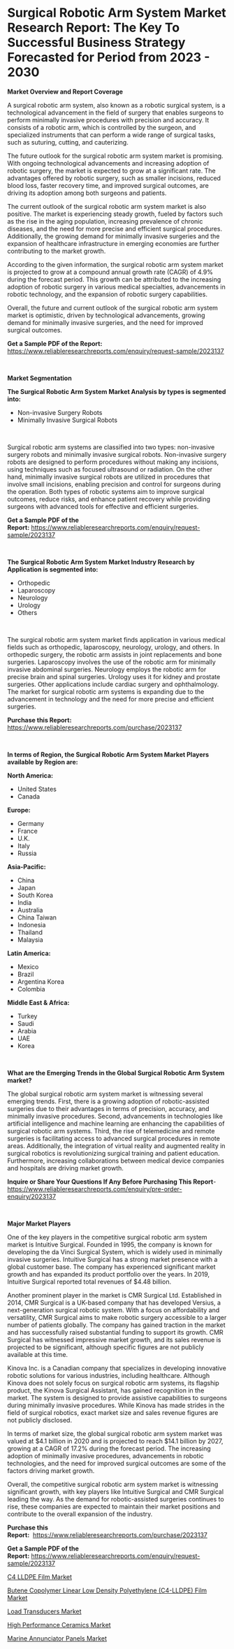 <p><h1>Surgical Robotic Arm System Market Research Report: The Key To Successful Business Strategy Forecasted for Period from 2023 - 2030</h1></p><p><strong>Market Overview and Report Coverage</strong></p>
<p><p>A surgical robotic arm system, also known as a robotic surgical system, is a technological advancement in the field of surgery that enables surgeons to perform minimally invasive procedures with precision and accuracy. It consists of a robotic arm, which is controlled by the surgeon, and specialized instruments that can perform a wide range of surgical tasks, such as suturing, cutting, and cauterizing.</p><p>The future outlook for the surgical robotic arm system market is promising. With ongoing technological advancements and increasing adoption of robotic surgery, the market is expected to grow at a significant rate. The advantages offered by robotic surgery, such as smaller incisions, reduced blood loss, faster recovery time, and improved surgical outcomes, are driving its adoption among both surgeons and patients.</p><p>The current outlook of the surgical robotic arm system market is also positive. The market is experiencing steady growth, fueled by factors such as the rise in the aging population, increasing prevalence of chronic diseases, and the need for more precise and efficient surgical procedures. Additionally, the growing demand for minimally invasive surgeries and the expansion of healthcare infrastructure in emerging economies are further contributing to the market growth.</p><p>According to the given information, the surgical robotic arm system market is projected to grow at a compound annual growth rate (CAGR) of 4.9% during the forecast period. This growth can be attributed to the increasing adoption of robotic surgery in various medical specialties, advancements in robotic technology, and the expansion of robotic surgery capabilities.</p><p>Overall, the future and current outlook of the surgical robotic arm system market is optimistic, driven by technological advancements, growing demand for minimally invasive surgeries, and the need for improved surgical outcomes.</p></p>
<p><strong>Get a Sample PDF of the Report:</strong> <a href="https://www.reliableresearchreports.com/enquiry/request-sample/2023137">https://www.reliableresearchreports.com/enquiry/request-sample/2023137</a></p>
<p>&nbsp;</p>
<p><strong>Market Segmentation</strong></p>
<p><strong>The Surgical Robotic Arm System Market Analysis by types is segmented into:</strong></p>
<p><ul><li>Non-invasive Surgery Robots</li><li>Minimally Invasive Surgical Robots</li></ul></p>
<p>&nbsp;</p>
<p><p>Surgical robotic arm systems are classified into two types: non-invasive surgery robots and minimally invasive surgical robots. Non-invasive surgery robots are designed to perform procedures without making any incisions, using techniques such as focused ultrasound or radiation. On the other hand, minimally invasive surgical robots are utilized in procedures that involve small incisions, enabling precision and control for surgeons during the operation. Both types of robotic systems aim to improve surgical outcomes, reduce risks, and enhance patient recovery while providing surgeons with advanced tools for effective and efficient surgeries.</p></p>
<p><strong>Get a Sample PDF of the Report:</strong>&nbsp;<a href="https://www.reliableresearchreports.com/enquiry/request-sample/2023137">https://www.reliableresearchreports.com/enquiry/request-sample/2023137</a></p>
<p>&nbsp;</p>
<p><strong>The Surgical Robotic Arm System Market Industry Research by Application is segmented into:</strong></p>
<p><ul><li>Orthopedic</li><li>Laparoscopy</li><li>Neurology</li><li>Urology</li><li>Others</li></ul></p>
<p>&nbsp;</p>
<p><p>The surgical robotic arm system market finds application in various medical fields such as orthopedic, laparoscopy, neurology, urology, and others. In orthopedic surgery, the robotic arm assists in joint replacements and bone surgeries. Laparoscopy involves the use of the robotic arm for minimally invasive abdominal surgeries. Neurology employs the robotic arm for precise brain and spinal surgeries. Urology uses it for kidney and prostate surgeries. Other applications include cardiac surgery and ophthalmology. The market for surgical robotic arm systems is expanding due to the advancement in technology and the need for more precise and efficient surgeries.</p></p>
<p><strong>Purchase this Report:</strong>&nbsp; <a href="https://www.reliableresearchreports.com/purchase/2023137">https://www.reliableresearchreports.com/purchase/2023137</a></p>
<p>&nbsp;</p>
<p><strong>In terms of Region, the Surgical Robotic Arm System Market Players available by Region are:</strong></p>
<p>
    <p> <strong> North America: </strong>
        <ul>
            <li>United States</li>
            <li>Canada</li>
        </ul>
        </p> 
    <p> <strong> Europe: </strong>
        <ul>
            <li>Germany</li>
            <li>France</li>
            <li>U.K.</li>
            <li>Italy</li>
            <li>Russia</li>
        </ul>
        </p> 
    <p> <strong> Asia-Pacific: </strong>
        <ul>
            <li>China</li>
            <li>Japan</li>
            <li>South Korea</li>
            <li>India</li>
            <li>Australia</li>
            <li>China Taiwan</li>
            <li>Indonesia</li>
            <li>Thailand</li>
            <li>Malaysia</li>
        </ul>
        </p> 
    <p> <strong> Latin America: </strong>
        <ul>
            <li>Mexico</li>
            <li>Brazil</li>
            <li>Argentina Korea</li>
            <li>Colombia</li>
        </ul>
        </p> 
    <p> <strong> Middle East & Africa: </strong>
        <ul>
            <li>Turkey</li>
            <li>Saudi</li>
            <li>Arabia</li>
            <li>UAE</li>
            <li>Korea</li>
        </ul>
    </p>
    </p>
<p>&nbsp;</p>
<p><strong>What are the Emerging Trends in the Global Surgical Robotic Arm System market?</strong></p>
<p><p>The global surgical robotic arm system market is witnessing several emerging trends. First, there is a growing adoption of robotic-assisted surgeries due to their advantages in terms of precision, accuracy, and minimally invasive procedures. Second, advancements in technologies like artificial intelligence and machine learning are enhancing the capabilities of surgical robotic arm systems. Third, the rise of telemedicine and remote surgeries is facilitating access to advanced surgical procedures in remote areas. Additionally, the integration of virtual reality and augmented reality in surgical robotics is revolutionizing surgical training and patient education. Furthermore, increasing collaborations between medical device companies and hospitals are driving market growth.</p></p>
<p><strong>Inquire or Share Your Questions If Any Before Purchasing This Report</strong>- <a href="https://www.reliableresearchreports.com/enquiry/pre-order-enquiry/2023137">https://www.reliableresearchreports.com/enquiry/pre-order-enquiry/2023137</a></p>
<p>&nbsp;</p>
<p><strong>Major Market Players</strong></p>
<p><p>One of the key players in the competitive surgical robotic arm system market is Intuitive Surgical. Founded in 1995, the company is known for developing the da Vinci Surgical System, which is widely used in minimally invasive surgeries. Intuitive Surgical has a strong market presence with a global customer base. The company has experienced significant market growth and has expanded its product portfolio over the years. In 2019, Intuitive Surgical reported total revenues of $4.48 billion.</p><p>Another prominent player in the market is CMR Surgical Ltd. Established in 2014, CMR Surgical is a UK-based company that has developed Versius, a next-generation surgical robotic system. With a focus on affordability and versatility, CMR Surgical aims to make robotic surgery accessible to a larger number of patients globally. The company has gained traction in the market and has successfully raised substantial funding to support its growth. CMR Surgical has witnessed impressive market growth, and its sales revenue is projected to be significant, although specific figures are not publicly available at this time.</p><p>Kinova Inc. is a Canadian company that specializes in developing innovative robotic solutions for various industries, including healthcare. Although Kinova does not solely focus on surgical robotic arm systems, its flagship product, the Kinova Surgical Assistant, has gained recognition in the market. The system is designed to provide assistive capabilities to surgeons during minimally invasive procedures. While Kinova has made strides in the field of surgical robotics, exact market size and sales revenue figures are not publicly disclosed.</p><p>In terms of market size, the global surgical robotic arm system market was valued at $4.1 billion in 2020 and is projected to reach $14.1 billion by 2027, growing at a CAGR of 17.2% during the forecast period. The increasing adoption of minimally invasive procedures, advancements in robotic technologies, and the need for improved surgical outcomes are some of the factors driving market growth.</p><p>Overall, the competitive surgical robotic arm system market is witnessing significant growth, with key players like Intuitive Surgical and CMR Surgical leading the way. As the demand for robotic-assisted surgeries continues to rise, these companies are expected to maintain their market positions and contribute to the overall expansion of the industry.</p></p>
<p><strong>Purchase this Report:</strong>&nbsp;&nbsp;<a href="https://www.reliableresearchreports.com/purchase/2023137">https://www.reliableresearchreports.com/purchase/2023137</a></p>
<p></p>
<p><strong>Get a Sample PDF of the Report:</strong>&nbsp;<a href="https://www.reliableresearchreports.com/enquiry/request-sample/2023137">https://www.reliableresearchreports.com/enquiry/request-sample/2023137</a></p>
<p><p><a href="https://medium.com/@rahulv.reportprime/c4-lldpe-film-market-share-evolution-and-market-growth-trends-2023-2030-bbf5aff16271">C4 LLDPE Film Market</a></p><p><a href="https://medium.com/@snehareportprime/butene-copolymer-linear-low-density-polyethylene-c4-lldpe-film-market-size-cagr-trends-b903a84c158a">Butene Copolymer Linear Low Density Polyethylene (C4-LLDPE) Film Market</a></p><p><a href="https://www.linkedin.com/pulse/load-transducers-market-size-share-global-analysis-report-2023-bpv3e/">Load Transducers Market</a></p><p><a href="https://www.linkedin.com/pulse/high-performance-ceramics-market-size-growth-forecast-from-xncne/">High Performance Ceramics Market</a></p><p><a href="https://github.com/PeterParrish5/Market-Research-Report-List-1/blob/main/marine-annunciator-panels-market.md">Marine Annunciator Panels Market</a></p></p>